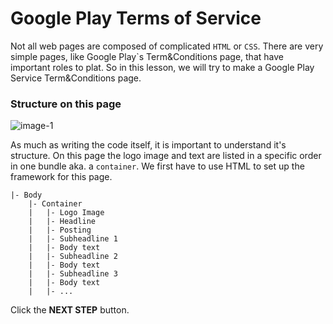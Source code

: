 # Google Play Terms of Service
Not all web pages are composed of complicated `HTML` or `CSS`. There are very simple pages, like Google Play`s Term&Conditions page, that have important roles to plat. So in this lesson, we will try to make a Google Play Service Term&Conditions page.



### Structure on this page
![image-1](https://res.cloudinary.com/dyiqg9qhi/image/upload/v1532609841/wire/img-wire-01.jpg)



As much as writing the code itself, it is important to understand it's structure. On this page the logo image and text are listed in a specific order in one bundle aka. a `container`. We first have to use HTML to set up the framework for this page. 

```
|- Body
    |- Container
    |   |- Logo Image
    |   |- Headline
    |   |- Posting
    |   |- Subheadline 1
    |   |- Body text
    |   |- Subheadline 2
    |   |- Body text
    |   |- Subheadline 3
    |   |- Body text
    |   |- ...
```



Click the **NEXT STEP** button.